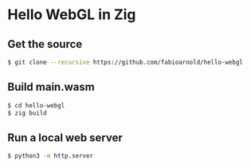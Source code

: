 # Hello WebGL in Zig

## Get the source

```bash
$ git clone --recursive https://github.com/fabioarnold/hello-webgl
```

## Build main.wasm

```bash
$ cd hello-webgl
$ zig build
```

## Run a local web server

```bash
$ python3 -m http.server
```
